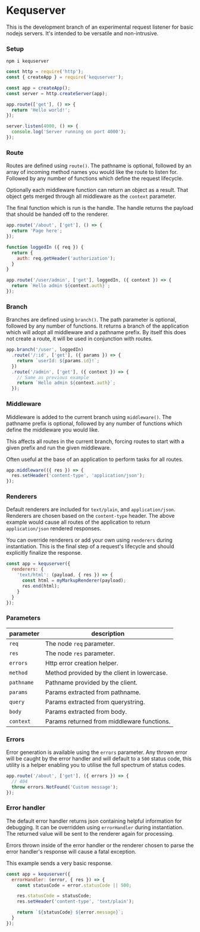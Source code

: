 Kequserver
===

This is the development branch of an experimental request listener for basic nodejs servers. It's intended to be versatile and non-intrusive.

### Setup

```
npm i kequserver
```

```javascript
const http = require('http');
const { createApp } = require('kequserver');

const app = createApp();
const server = http.createServer(app);

app.route(['get'], () => {
  return 'Hello world!';
});

server.listen(4000, () => {
  console.log('Server running on port 4000');
});

```

### Route

Routes are defined using `route()`. The pathname is optional, followed by an array of incoming method names you would like the route to listen for. Followed by any number of functions which define the request lifecycle.

Optionally each middleware function can return an object as a result. That object gets merged through all middleware as the `context` parameter.

The final function which is run is the handle. The handle returns the payload that should be handed off to the renderer.

```javascript
app.route('/about', ['get'], () => {
  return 'Page here';
});

function loggedIn ({ req }) {
  return {
    auth: req.getHeader('authorization');
  }
}

app.route('/user/admin', ['get'], loggedIn, ({ context }) => {
  return `Hello admin ${context.auth}`;
});
```

### Branch

Branches are defined using `branch()`. The path parameter is optional, followed by any number of functions. It returns a branch of the application which will adopt all middleware and a pathname prefix. By itself this does not create a route, it will be used in conjunction with routes.

```javascript
app.branch('/user', loggedIn)
  .route('/:id', ['get'], ({ params }) => {
    return `userId: ${params.id}!`;
  })
  .route('/admin', ['get'], ({ context }) => {
    // Same as previous example
    return `Hello admin ${context.auth}`;
  });
```

### Middleware

Middleware is added to the current branch using `middleware()`. The pathname prefix is optional, followed by any number of functions which define the middleware you would like.

This affects all routes in the current branch, forcing routes to start with a given prefix and run the given middleware.

Often useful at the base of an application to perform tasks for all routes.

```javascript
app.middleware(({ res }) => {
  res.setHeader('content-type', 'application/json');
});
```

### Renderers

Default renderers are included for `text/plain`, and `application/json`. Renderers are chosen based on the `content-type` header. The above example would cause all routes of the application to return `application/json` rendered responses.

You can override renderers or add your own using `renderers` during instantiation. This is the final step of a request's lifecycle and should explicitly finalize the response.

```javascript
const app = kequserver({
  renderers: {
    'text/html': (payload, { res }) => {
      const html = myMarkupRenderer(payload);
      res.end(html);
    }
  }
});
```

### Parameters

| parameter | description |
| - | - |
| `req` | The node `req` parameter. |
| `res` | The node `res` parameter. |
| `errors` | Http error creation helper. |
| `method` | Method provided by the client in lowercase. |
| `pathname` | Pathname provided by the client. |
| `params` | Params extracted from pathname. |
| `query` | Params extracted from querystring. |
| `body` | Params extracted from body. |
| `context` | Params returned from middleware functions. |

### Errors

Error generation is available using the `errors` parameter. Any thrown error will be caught by the error handler and will default to a `500` status code, this utility is a helper enabling you to utilise the full spectrum of status codes.

```javascript
app.route('/about', ['get'], ({ errors }) => {
  // 404
  throw errors.NotFound('Custom message');
});
```

### Error handler

The default error handler returns json containing helpful information for debugging. It can be overridden using `errorHandler` during instantiation. The returned value will be sent to the renderer again for processing.

Errors thrown inside of the error handler or the renderer chosen to parse the error handler's response will cause a fatal exception.

This example sends a very basic response.

```javascript
const app = kequserver({
  errorHandler: (error, { res }) => {
    const statusCode = error.statusCode || 500;

    res.statusCode = statusCode;
    res.setHeader('content-type', 'text/plain');

    return `${statusCode} ${error.message}`;
  }
});
```
